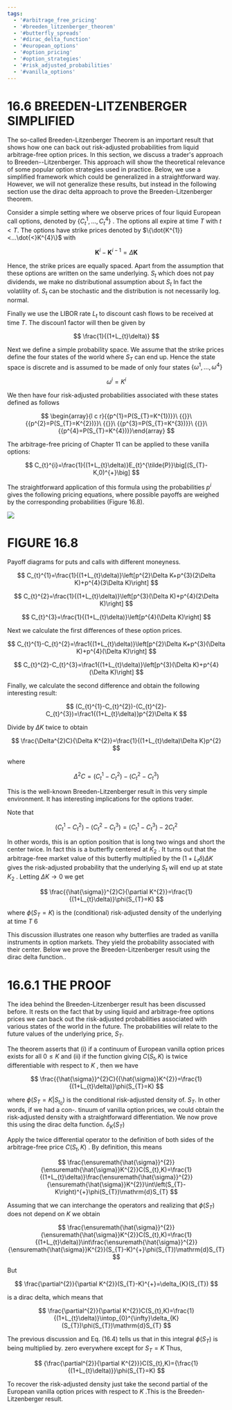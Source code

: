 ```yaml
---
tags:
  - '#arbitrage_free_pricing'
  - '#breeden_litzenberger_theorem'
  - '#butterfly_spreads'
  - '#dirac_delta_function'
  - '#european_options'
  - '#option_pricing'
  - '#option_strategies'
  - '#risk_adjusted_probabilities'
  - '#vanilla_options'
---
```

# 16.6 BREEDEN-LITZENBERGER SIMPLIFIED  

The so-called Breeden-Litzenberger Theorem is an important result that shows how one can back out risk-adjusted probabilities from liquid arbitrage-free option prices. In this section, we discuss a trader's approach to Breeden--Litzenberger. This approach will show the theoretical relevance of some popular option strategies used in practice. Below, we use a simplified framework which could be generalized in a straightforward way. However, we will not generalize these results, but instead in the following section use the dirac delta approach to prove the Breeden-Litzenberger theorem.  

Consider a simple setting where we observe prices of four liquid European call options, denoted by $\{C_{t}^{1},...,C_{t}^{4}\}$ . The options all expire at time $T$ with $t<T.$ The options have strike prices denoted by $\{\dot{K^{1}}<...\dot{<}K^{4}\}$ with  

$$
\boldsymbol{K}^{i}-\boldsymbol{K}^{i-1}=\Delta\boldsymbol{K}
$$  

Hence, the strike prices are equally spaced. Apart from the assumption that these options are written on the same underlying. $S_{t}$ which does not pay dividends, we make no distributional assumption about $S_{t}$ In fact the volatility of. $S_{t}$ can be stochastic and the distribution is not necessarily log. normal.  

Finally we use the LIBOR rate $L_{t}$ to discount cash flows to be received at time $T.$ The discoun1 factor will then be given by  

$$
\frac{1}{(1+L_{t}\delta)}
$$  

Next we define a simple probability space. We assume that the strike prices define the four states of the world where $S_{T}$ can end up. Hence the state space is discrete and is assumed to be made of only four states $\{\omega^{1},...,\omega^{4}\}$  

$$
\omega^{i}=K^{i}
$$  

We then have four risk-adjusted probabilities associated with these states defined as follows  

$$
\begin{array}{l c r}{{p^{1}=P(S_{T}=K^{1})}}\ {{}}\ {{p^{2}=P(S_{T}=K^{2})}}\ {{}}\ {{p^{3}=P(S_{T}=K^{3})}}\ {{}}\ {{p^{4}=P(S_{T}=K^{4})}}\end{array}
$$  

The arbitrage-free pricing of Chapter 11 can be applied to these vanilla options:  

$$
C_{t}^{i}=\frac{1}{(1+L_{t}\delta)}E_{t}^{\tilde{P}}\big[(S_{T}-K,0)^{+}\big]
$$  

The straightforward application of this formula using the probabilities $p^{i}$ gives the following pricing equations, where possible payoffs are weighed by the corresponding probabilities (Figure 16.8).  

![](images/c1622e45733dae0d0bfcbded242bd8fc6de3be2cbfdb742e5a2fddb038f7129a.jpg)  

# FIGURE 16.8  

Payoff diagrams for puts and calls with different moneyness.  

$$
C_{t}^{1}=\frac{1}{(1+L_{t}\delta)}\left[p^{2}\Delta K+p^{3}(2\Delta K)+p^{4}(3\Delta K)\right]
$$  

$$
C_{t}^{2}=\frac{1}{(1+L_{t}\delta)}\left[p^{3}(\Delta K)+p^{4}(2\Delta K)\right]
$$  

$$
C_{t}^{3}=\frac{1}{(1+L_{t}\delta)}\left[p^{4}(\Delta K)\right]
$$  

Next we calculate the first differences of these option prices.  

$$
C_{t}^{1}-C_{t}^{2}=\frac1{(1+L_{t}\delta)}\left[p^{2}\Delta K+p^{3}(\Delta K)+p^{4}(\Delta K)\right]
$$  

$$
C_{t}^{2}-C_{t}^{3}=\frac1{(1+L_{t}\delta)}\left[p^{3}(\Delta K)+p^{4}(\Delta K)\right]
$$  

Finally, we calculate the second difference and obtain the following interesting result:  

$$
(C_{t}^{1}-C_{t}^{2})-(C_{t}^{2}-C_{t}^{3})=\frac1{(1+L_{t}\delta)}p^{2}\Delta K
$$  

Divide by $\Delta K$ twice to obtain  

$$
\frac{\Delta^{2}C}{\Delta K^{2}}=\frac{1}{(1+L_{t}\delta)\Delta K}p^{2}
$$  

where  

$$
\Delta^{2}C=(C_{t}^{1}-C_{t}^{2})-(C_{t}^{2}-C_{t}^{3})
$$  

This is the well-known Breeden-Litzenberger result in this very simple environment. It has interesting implications for the options trader.  

Note that  

$$
(C_{t}^{1}-C_{t}^{2})-(C_{t}^{2}-C_{t}^{3})=(C_{t}^{1}-C_{t}^{3})-2C_{t}^{2}
$$  

In other words, this is an option position that is long two wings and short the center twice. In fact this is a butterfly centered at $K_{2}$ . It turns out that the arbitrage-free market value of this butterfly multiplied by the $(1+L_{t}\delta)\Delta K$ gives the risk-adjusted probability that the underlying $S_{t}$ will end up at state $K_{2}$ . Letting $\Delta K\to0$ we get  

$$
\frac{{\hat{\sigma}}^{2}C}{\partial K^{2}}=\frac{1}{(1+L_{t}\delta)}\phi(S_{T}=K)
$$  

where $\phi(S_{T}=K)$ is the (conditional) risk-adjusted density of the underlying at time $T$ 6  

This discussion illustrates one reason why butterflies are traded as vanilla instruments in option markets. They yield the probability associated with their center. Below we prove the Breeden-Litzenberger result using the dirac delta function..  

# 16.6.1 THE PROOF  

The idea behind the Breeden-Litzenberger result has been discussed before. It rests on the fact that by using liquid and arbitrage-free options prices we can back out the risk-adjusted probabilities associated with various states of the world in the future. The probabilities will relate to the future values of the underlying price, $S_{T}.$  

The theorem asserts that (i) if a continuum of European vanilla option prices exists for all $0\leq K$ and (ii) if the function giving $C(S_{t},K)$ is twice differentiable with respect to $K$ , then we have  

$$
\frac{{\hat{\sigma}}^{2}C}{{\hat{\sigma}}K^{2}}=\frac{1}{(1+L_{t}\delta)}\phi(S_{T}=K)
$$  

where $\phi\big(S_{T}=K|S_{t_{0}}\big)$ is the conditional risk-adjusted density of. $S_{T}.$ In other words, if we had a con-. tinuum of vanilla option prices, we could obtain the risk-adjusted density with a straightforward differentiation. We now prove this using the dirac delta function. $\delta_{K}(S_{T})$  

Apply the twice differential operator to the definition of both sides of the arbitrage-free price $C(S_{t},K)$ . By definition, this means  

$$
\frac{\ensuremath{\hat{\sigma}}^{2}}{\ensuremath{\hat{\sigma}}K^{2}}C(S_{t},K)=\frac{1}{(1+L_{t}\delta)}\frac{\ensuremath{\hat{\sigma}}^{2}}{\ensuremath{\hat{\sigma}}K^{2}}\int\left(S_{T}-K\right)^{+}\phi(S_{T})\mathrm{d}S_{T}
$$  

Assuming that we can interchange the operators and realizing that $\phi(S_{T})$ does not depend on $K$ we obtain  

$$
\frac{\ensuremath{\hat{\sigma}}^{2}}{\ensuremath{\hat{\sigma}}K^{2}}C(S_{t},K)=\frac{1}{(1+L_{t}\delta)}\int\frac{\ensuremath{\hat{\sigma}}^{2}}{\ensuremath{\hat{\sigma}}K^{2}}(S_{T}-K)^{+}\phi(S_{T})\mathrm{d}S_{T}
$$  

But  

$$
\frac{\partial^{2}}{\partial K^{2}}(S_{T}-K)^{+}=\delta_{K}(S_{T})
$$  

is a dirac delta, which means that  

$$
\frac{\partial^{2}}{\partial K^{2}}C(S_{t},K)=\frac{1}{(1+L_{t}\delta)}\intop_{0}^{\infty}\delta_{K}(S_{T})\phi(S_{T})\mathrm{d}S_{T}
$$  

The previous discussion and Eq. (16.4) tells us that in this integral $\phi(S_{T})$ is being multiplied by. zero everywhere except for $S_{T}=K$ Thus,  

$$
{\frac{\partial^{2}}{\partial K^{2}}}C(S_{t},K)={\frac{1}{(1+L_{t}\delta)}}\phi(S_{T}=K)
$$  

To recover the risk-adjusted density just take the second partial of the European vanilla option prices with respect to $K$ .This is the Breeden-Litzenberger result.  
